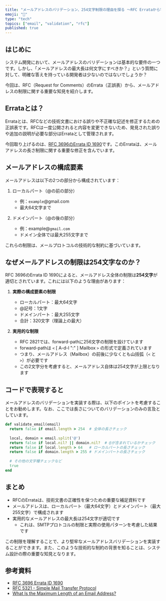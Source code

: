 ```yaml
---
title: "メールアドレスのバリデーション、254文字制限の理由を探る 〜RFC Errataから学ぶ〜"
emoji: "📧"
type: "tech"
topics: ["email", "validation", "rfc"]
published: true
---
```


## はじめに

システム開発において、メールアドレスのバリデーションは基本的な要件の一つです。しかし、「メールアドレスの最大長は何文字にすべきか？」という質問に対して、明確な答えを持っている開発者は少ないのではないでしょうか？

今回は、RFC（Request for Comments）のErrata（正誤表）から、メールアドレスの制限に関する重要な知見を紹介します。

## Errataとは？

Errataとは、RFCなどの技術文書における誤りや不正確な記述を修正するための正誤表です。RFCは一度公開されると内容を変更できないため、発見された誤りや追加の説明が必要な部分はErrataとして管理されます。

今回取り上げるのは、[RFC 3696のErrata ID 1690](https://www.rfc-editor.org/errata/eid1690)です。このErrataは、メールアドレスの長さ制限に関する重要な修正を含んでいます。

## メールアドレスの構成要素

メールアドレスは以下の2つの部分から構成されています：

1. ローカルパート（@の前の部分）
   - 例：`example`@gmail.com
   - 最大64文字まで

2. ドメインパート（@の後の部分）
   - 例：example@`gmail.com`
   - ドメイン全体では最大255文字まで

これらの制限は、メールプロトコルの技術的な制約に基づいています。

## なぜメールアドレスの制限は254文字なのか？

RFC 3696のErrata ID 1690によると、メールアドレス全体の制限は**254文字**が適切とされています。これには以下のような理由があります：

1. **実際の構成要素の制限**
   - ローカルパート：最大64文字
   - @記号：1文字
   - ドメインパート：最大255文字
   - 合計：320文字（理論上の最大）

2. **実用的な制限**
   - RFC 2821では、forward-pathに256文字の制限を設けています
   - forward-pathは `<` [ A-d-l ":" ] Mailbox `>` の形式で定義されています
   - つまり、メールアドレス（Mailbox）の前後に少なくとも山括弧（`<` と `>`）が必要です
   - この2文字分を考慮すると、メールアドレス自体は254文字が上限となります

## コードで表現すると

メールアドレスのバリデーションを実装する際は、以下のポイントを考慮することをお勧めします。なお、ここでは長さについてのバリデーションのみの言及としています。

```ruby
def validate_email(email)
  return false if email.length > 254  # 全体の長さチェック
  
  local, domain = email.split('@')
  return false if local.nil? || domain.nil?  # @が含まれているかチェック
  return false if local.length > 64   # ローカルパートの長さチェック
  return false if domain.length > 255 # ドメインパートの長さチェック
  
  # その他の文字種チェックなど
  true
end
```

## まとめ

- RFCのErrataは、技術文書の正確性を保つための重要な補足資料です
- メールアドレスは、ローカルパート（最大64文字）とドメインパート（最大255文字）で構成されます
- 実用的なメールアドレスの最大長は254文字が適切です
  - これは、SMTPプロトコルの制限と実際の使用パターンを考慮した結果です

この制限を理解することで、より堅牢なメールアドレスバリデーションを実装することができます。また、このような技術的な制約の背景を知ることは、システム設計の際の重要な知見となります。

## 参考資料

- [RFC 3696 Errata ID 1690](https://www.rfc-editor.org/errata/eid1690)
- [RFC 5321 - Simple Mail Transfer Protocol](https://tools.ietf.org/html/rfc5321)
- [What Is the Maximum Length of an Email Address?](https://www.directedignorance.com/blog/maximum-length-of-email-address)
